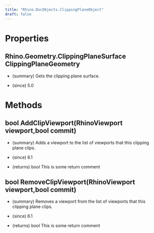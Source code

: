 ```yaml
---
title: "Rhino.DocObjects.ClippingPlaneObject"
draft: false
---
```


# Properties
## Rhino.Geometry.ClippingPlaneSurface ClippingPlaneGeometry
- (summary) 
     Gets the clipping plane surface.
     
- (since) 5.0
# Methods
## bool AddClipViewport(RhinoViewport viewport,bool commit)
- (summary) 
     Adds a viewport to the list of viewports that this clipping plane clips.
     
- (since) 6.1
- (returns) bool This is some return comment
## bool RemoveClipViewport(RhinoViewport viewport,bool commit)
- (summary) 
     Removes a viewport from the list of viewports that this clipping plane clips.
     
- (since) 6.1
- (returns) bool This is some return comment
